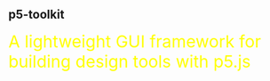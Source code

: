 ## p5-toolkit

<span style="font-size: 30px; color: yellow;">A lightweight GUI framework for building design tools with p5.js</span>